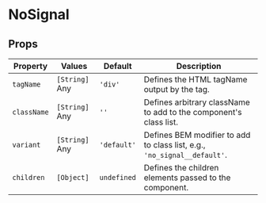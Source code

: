 # NoSignal

## Props

Property | Values | Default | Description
--- | --- | --- | ---
`tagName` | `[String]` Any | `'div'` | Defines the HTML tagName output by the tag.
`className` | `[String]` Any | `''` | Defines arbitrary className to add to the component's class list.
`variant` | `[String]` Any | `'default'` | Defines BEM modifier to add to class list, e.g., `'no_signal__default'`.
`children` | `[Object]` | `undefined` | Defines the children elements passed to the component.
